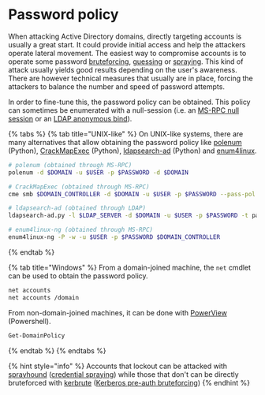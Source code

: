 # Password policy

When attacking Active Directory domains, directly targeting accounts is usually a great start. It could provide initial access and help the attackers operate lateral movement. The easiest way to compromise accounts is to operate some password [bruteforcing](../movement/credentials/bruteforcing/), [guessing](../movement/credentials/bruteforcing/guessing.md) or [spraying](../movement/credentials/bruteforcing/password-spraying.md). This kind of attack usually yields good results depending on the user's awareness. There are however technical measures that usually are in place, forcing the attackers to balance the number and speed of password attempts.

In order to fine-tune this, the password policy can be obtained. This policy can sometimes be enumerated with a null-session \(i.e. an [MS-RPC null session](ms-rpc.md#null-sessions) or an [LDAP anonymous bind](ldap.md)\).

{% tabs %}
{% tab title="UNIX-like" %}
On UNIX-like systems, there are many alternatives that allow obtaining the password policy like [polenum](https://github.com/Wh1t3Fox/polenum) \(Python\), [CrackMapExec](https://github.com/byt3bl33d3r/CrackMapExec) \(Python\), [ldapsearch-ad](https://github.com/yaap7/ldapsearch-ad) \(Python\) and [enum4linux](enum4linux.md).

```bash
# polenum (obtained through MS-RPC)
polenum -d $DOMAIN -u $USER -p $PASSWORD -d $DOMAIN

# CrackMapExec (obtained through MS-RPC)
cme smb $DOMAIN_CONTROLLER -d $DOMAIN -u $USER -p $PASSWORD --pass-pol

# ldapsearch-ad (obtained through LDAP)
ldapsearch-ad.py -l $LDAP_SERVER -d $DOMAIN -u $USER -p $PASSWORD -t pass-pol

# enum4linux-ng (obtained through MS-RPC)
enum4linux-ng -P -w -u $USER -p $PASSWORD $DOMAIN_CONTROLLER 
```
{% endtab %}

{% tab title="Windows" %}
From a domain-joined machine, the `net` cmdlet can be used to obtain the password policy.

```bash
net accounts
net accounts /domain
```

From non-domain-joined machines, it can be done with [PowerView](https://github.com/PowerShellMafia/PowerSploit/blob/master/Recon/PowerView.ps1) \(Powershell\).

```bash
Get-DomainPolicy
```
{% endtab %}
{% endtabs %}

{% hint style="info" %}
Accounts that lockout can be attacked with [sprayhound](https://github.com/Hackndo/sprayhound) \([credential spraying](../movement/credentials/bruteforcing/password-spraying.md)\) while those that don't can be directly bruteforced with [kerbrute](https://github.com/ropnop/kerbrute) \([Kerberos pre-auth bruteforcing](../movement/abusing-kerberos/pre-auth-bruteforce.md)\)
{% endhint %}

